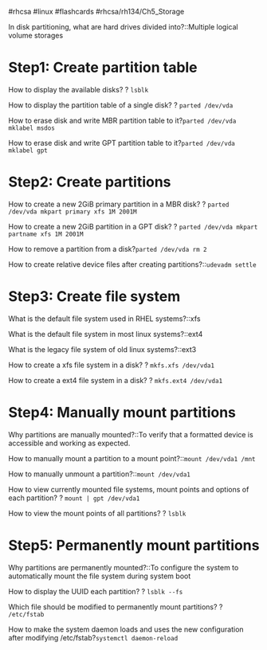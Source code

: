 #rhcsa #linux #flashcards #rhcsa/rh134/Ch5_Storage 

In disk partitioning, what are hard drives divided into?::Multiple logical volume storages
# Step1: Create partition table
How to display the available disks?
?
`lsblk`

How to display the partition table of a single disk?
?
`parted /dev/vda`

How to erase disk and write MBR partition table to it?`parted /dev/vda mklabel msdos`

How to erase disk and write GPT partition table to it?`parted /dev/vda mklabel gpt`

# Step2: Create partitions
How to create a new 2GiB primary partition in a MBR disk?
?
`parted /dev/vda mkpart primary xfs 1M 2001M`

How to create a new 2GiB partition in a GPT disk?
?
`parted /dev/vda mkpart partname xfs 1M 2001M`

How to remove a partition from a disk?`parted /dev/vda rm 2`

How to create relative device files after creating partitions?::`udevadm settle`
# Step3: Create file system
What is the default file system used in RHEL systems?::xfs

What is the default file system in most linux systems?::ext4

What is the legacy file system of old linux systems?::ext3

How to create a xfs file system in a disk?
?
`mkfs.xfs /dev/vda1`

How to create a ext4 file system in a disk?
?
`mkfs.ext4 /dev/vda1`

# Step4: Manually mount partitions
Why partitions are manually mounted?::To verify that a formatted device is accessible and working as expected.

How to manually mount a partition to a mount point?::`mount /dev/vda1 /mnt`

How to manually unmount a partition?::`mount /dev/vda1`

How to view currently mounted file systems, mount points and options of each partition?
?
`mount | gpt /dev/vda1`

How to view the mount points of all partitions?
?
`lsblk`
# Step5: Permanently mount partitions
Why partitions are permanently mounted?::To configure the system to automatically mount the file system during system boot

How to display the UUID each partition?
?
`lsblk --fs`

Which file should be modified to permanently mount partitions?
?
`/etc/fstab`

How to make the system daemon loads and uses the new configuration after modifying /etc/fstab?`systemctl daemon-reload`

